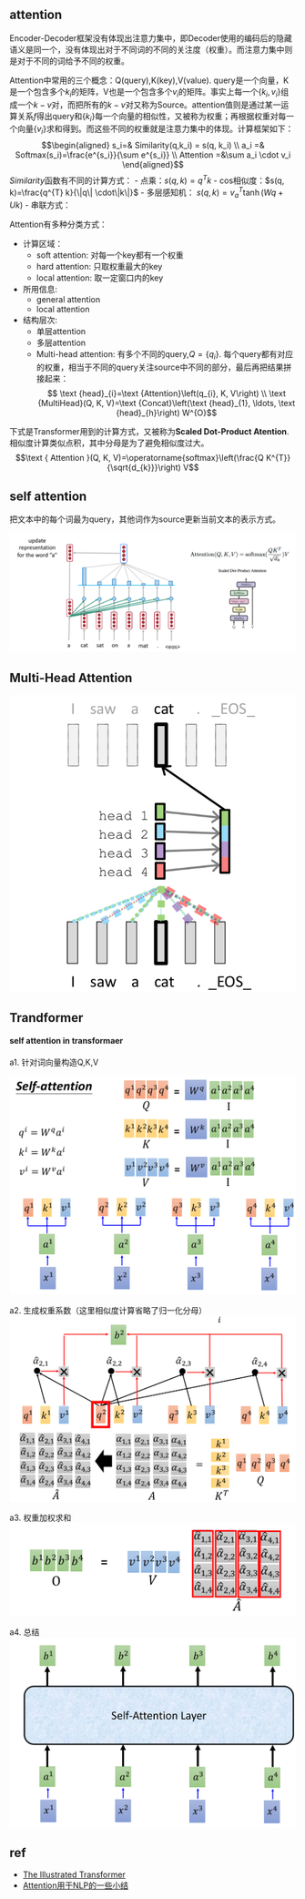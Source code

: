 ## attention

Encoder-Decoder框架没有体现出注意力集中，即Decoder使用的编码后的隐藏语义是同一个，没有体现出对于不同词的不同的关注度（权重）。而注意力集中则是对于不同的词给予不同的权重。

Attention中常用的三个概念：Q(query),K(key),V(value). query是一个向量，K是一个包含多个$k_i$的矩阵，V也是一个包含多个$v_i$的矩阵。事实上每一个$\{k_i,v_i\}$组成一个$k-v$对，而把所有的$k-v$对又称为Source。attention值则是通过某一运算关系$f$得出query和$\{k_i\}$每一个向量的相似性，又被称为权重；再根据权重对每一个向量$\{v_i\}$求和得到。而这些不同的权重就是注意力集中的体现。计算框架如下：
$$\begin{aligned} s_i=& Similarity(q,k_i) = s(q, k_i) \\
                a_i =& Softmax(s_i)=\frac{e^{s_i}}{\sum e^{s_i}}    \\
                Attention =&\sum a_i \cdot v_i   \end{aligned}$$
$Similarity$函数有不同的计算方式：
    - 点乘：$s(q, k)=q^{T} k$
    - cos相似度：$s(q, k)=\frac{q^{T} k}{\|q\| \cdot\|k\|}$
    - 多层感知机： $s(q, k)=v_{a}^{T} \tanh (W q+U k)$
    - 串联方式：

Attention有多种分类方式：
- 计算区域：
    - soft attention: 对每一个key都有一个权重
    - hard attention: 只取权重最大的key
    - local attention: 取一定窗口内的key
- 所用信息:
    - general attention
    - local attention
- 结构层次:
    - 单层attention
    - 多层attention
    - Multi-head attention: 有多个不同的query,$Q=\{q_i\}$. 每个query都有对应的权重，相当于不同的query关注source中不同的部分，最后再把结果拼接起来：
    $$ \text {head}_{i}=\text {Attention}\left(q_{i}, K, V\right)  \\
        \text {MultiHead}(Q, K, V)=\text {Concat}\left(\text {head}_{1}, \ldots, \text {head}_{h}\right) W^{O}$$

下式是Transformer用到的计算方式，又被称为**Scaled Dot-Product Atention**. 相似度计算类似点积，其中分母是为了避免相似度过大。
$$\text { Attention }(Q, K, V)=\operatorname{softmax}\left(\frac{Q K^{T}}{\sqrt{d_{k}}}\right) V$$

## self attention

把文本中的每个词最为query，其他词作为source更新当前文本的表示方式。

![self atention](imgs/self-attention.png)

## Multi-Head Attention
![multi head atention](imgs/multi-head-attention.png)


## Trandformer

#### self attention in transformaer

a1. 针对词向量构造Q,K,V

![tr-self atention](imgs/tr-self-1.png)

a2. 生成权重系数（这里相似度计算省略了归一化分母）
![tr-self atention](imgs/tr-self-2.png)

a3. 权重加权求和
![tr-self atention](imgs/tr-self-3.png)

a4. 总结
![tr-self atention](imgs/tr-self-4.png)






## ref

- [The Illustrated Transformer](http://jalammar.github.io/illustrated-transformer/)
- [Attention用于NLP的一些小结](https://zhuanlan.zhihu.com/p/35739040)